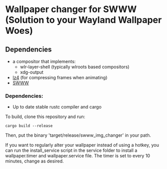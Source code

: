 # Wallpaper changer for SWWW (Solution to your Wayland Wallpaper Woes)

## Dependencies
  - a compositor that implements:
    * wlr-layer-shell (typically wlroots based compositors)
    * xdg-output
  - [lz4](https://github.com/lz4/lz4) (for compressing frames when animating)
  - [SWWW](https://github.com/Horus645/swww)


### Dependencies:

  - Up to date stable rustc compiler and cargo

To build, clone this repository and run:
```
cargo build --release
```
Then, put the binary 'target/release/swww_img_changer' in your path.

If you want to regularly alter your wallpaper instead of using a hotkey, you can run the install_service script in the service folder to install a wallpaper.timer and wallpaper.service file. The timer is set to every 10 minutes, change as desired.
